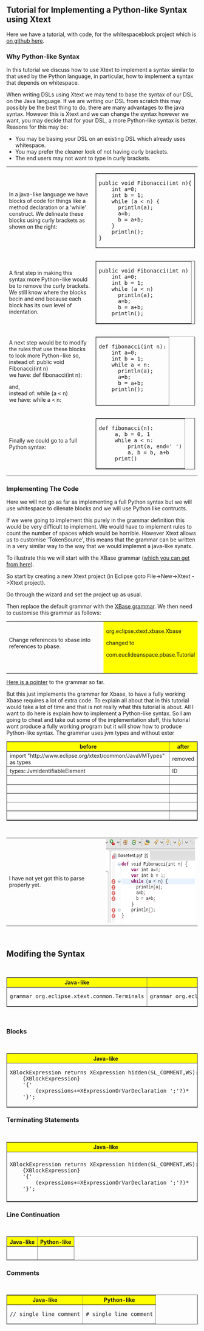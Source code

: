 <h2>Tutorial for Implementing a Python-like Syntax using Xtext </h2>
<p>Here we have a tutorial, with code, for the whitespaceblock project which is <a href="https://github.com/martinbaker/xtextadd/tree/master/whitespaceblock">on github here</a>. </p>
<h3>Why Python-like Syntax </h3>
<p>In this tutorial we discuss how to use Xtext to implement a syntax similar to that used by the Python language, in particular, how to implement a syntax that depends on whitespace.</p>
<p>When writing DSLs using Xtext we may tend to base the syntax of our DSL on the Java language. If we are writing our DSL from scratch this may possibly be the best thing to do, there are many advantages to the java syntax.  However this is Xtext and we can change the syntax however we want, you may decide that for your DSL, a more Python-like syntax is better. Reasons for this may be:</p>
<ul>
  <li>You may be basing your DSL on an existing DSL which already uses whitespace.</li>
  <li>You may prefer the cleaner look of not having curly brackets.</li>
  <li>The end users may not want to type in curly brackets.   </li>
</ul>
<table width="600">
  <tr>
    <td>In a java-like language we have blocks of code for things like a method declaration or a 'while' construct. We delineate these blocks using curly brackets as shown on the right: </td>
    <td><table border="1">
      <tr>
        <td><pre>public void Fibonacci(int n){
    int a=0;
    int b = 1;
    while (a &lt; n) {
      println(a);
      a=b;
      b = a+b;
    }
    println();
}</pre></td>
      </tr>
    </table></td>
  </tr>
  <tr>
    <td>A first step in making this syntax more Python-like  would be to remove the curly brackets. We still know where the blocks becin and end because each block has its own level of indentation. </td>
    <td><table border="1">
        <tr>
          <td><pre>public void Fibonacci(int n)
    int a=0;
    int b = 1;
    while (a &lt; n)
      println(a);
      a=b;
      b = a+b;
    println();
</pre></td>
        </tr>
    </table></td>
  </tr>
  <tr>
    <td><p>A next step would be to modify the rules that use these blocks to look more Python-like so,<br />
      instead of: public void Fibonacci(int n)<br />
      we have: def fibonacci(int n):</p>
      <p>and,<br />
      instead of: while (a &lt; n)<br />
we have: while a &lt; n:</p></td>
    <td><table border="1">
        <tr>
          <td><pre>def fibonacci(int n):
    int a=0;
    int b = 1;
    while a &lt; n:
      println(a);
      a=b;
      b = a+b;
    println();
  </pre></td>
        </tr>
    </table></td>
  </tr>
  <tr>
    <td>Finally we could go to a full Python syntax: </td>
    <td><table border="1">
      <tr>
        <td><pre>def fibonacci(n):
     a, b = 0, 1
     while a &lt; n:
         print(a, end=' ')
         a, b = b, a+b
     print()</pre></td>
      </tr>
    </table></td>
  </tr>
</table>
<h3>Implementing The Code</h3>
<p>Here we will not go as far as implementing a full Python syntax but we will use whitespace to dilenate blocks and we will use Python like contructs. </p>
<p>If we were going to implement this purely in the grammar definition this would be very difficult to implement. We would have to implement rules to count the number of spaces which would be horrible. However Xtext allows us to customise 'TokenSource', this means that the grammar can be written in a very similar way to the way that we would implemnt a java-like synatx.</p>
<p>To illustrate this we will start with the XBase grammar (<a href="https://github.com/eclipse/xtext/blob/master/plugins/org.eclipse.xtext.xbase/src/org/eclipse/xtext/xbase/Xbase.xtext">which you can get from here</a>).  </p>
<p>So start by creating a new Xtext project (in Eclipse goto File-&gt;New-&gt;Xtext -&gt;Xtext project).</p>
<p>Go through the wizard and set the project up as usual. </p>
<p>Then replace the default grammar with the <a href="https://github.com/eclipse/xtext/blob/master/plugins/org.eclipse.xtext.xbase/src/org/eclipse/xtext/xbase/Xbase.xtext">XBase grammar</a>. We then need to customise this grammar as follows: </p>
<table>
  <tr>
    <td>Change references to xbase into references to pbase. </td>
    <td bgcolor="#FFFF00"><p>org.eclipse.xtext.xbase.Xbase</p>
    <p>changed to</p>
    <p>com.euclideanspace.pbase.Tutorial </p></td>
  </tr>
  <tr>
    <td>&nbsp;</td>
    <td bgcolor="#FFFF00">&nbsp;</td>
  </tr>
</table>
<p><a href="https://github.com/martinbaker/xtextadd/blob/master/pbase/com.euclideanspace.pbase/steps/step1/Tutorial.xtext">Here is a pointer</a> to the grammar so far. </p>
<p>But this just implements the grammar for Xbase, to have a fully working Xbase requires a lot of extra code. To explain all about that in this tutorial would take a lot of time and that is not really what this tutorial is about. All I want to do here is explain how to implement a Python-like syntax. So I am going to cheat and take out some of the implementation stuff, this tutorial wont produce a fully working program but it will show how to produce Python-like syntax. The grammar uses jvm types and without exter </p>
<table border="1">
  <tr>
    <th bgcolor="#FFFF00">before</th>
    <th bgcolor="#FFFF00">after</th>
  </tr>
  <tr>
    <td>import &quot;http://www.eclipse.org/xtext/common/JavaVMTypes&quot; as types</td>
    <td>removed</td>
  </tr>
  <tr>
    <td>types::JvmIdentifiableElement</td>
    <td>ID</td>
  </tr>
  <tr>
    <td>&nbsp;</td>
    <td>&nbsp;</td>
  </tr>
  <tr>
    <td>&nbsp;</td>
    <td>&nbsp;</td>
  </tr>
  <tr>
    <td>&nbsp;</td>
    <td>&nbsp;</td>
  </tr>
  <tr>
    <td>&nbsp;</td>
    <td>&nbsp;</td>
  </tr>
  <tr>
    <td>&nbsp;</td>
    <td>&nbsp;</td>
  </tr>
</table>
<p>&nbsp;</p>
<table>
  <tr>
    <td>I have not yet got this to parse properly yet. </td>
    <td><img src="pbase1.png" alt="image" width="291" height="222" /></td>
  </tr>
</table>
<p>&nbsp;</p>
<h2>Modifing the Syntax</h2>
<p>&nbsp;</p>
<table border="1">
  <tr>
    <th bgcolor="#FFFF00">Java-like</th>
    <th bgcolor="#FFFF00">Python-like</th>
  </tr>
  <tr>
    <td><pre>grammar org.eclipse.xtext.common.Terminals</pre></td>
    <td><pre>grammar org.eclipse.xtext.common2.PythonTerminals</pre></td>
  </tr>
</table>
<p>&nbsp;</p>
<h3>Blocks</h3>
<p>&nbsp;</p>
<table border="1">
  <tr>
    <th bgcolor="#FFFF00">Java-like</th>
    <th bgcolor="#FFFF00">Python-like</th>
  </tr>
  <tr>
    <td><pre>XBlockExpression returns XExpression hidden(SL_COMMENT,WS): 
	{XBlockExpression}
	<span class="style1">'{'</span>
		(expressions+=XExpressionOrVarDeclaration ';'?)*
	<span class="style1">'}'</span>;</pre></td>
    <td><pre>XBlockExpression returns XExpression hidden(SL_COMMENT,WS): 
	{XBlockExpression}
	<span class="style1">BEGIN</span>
		(expressions+=XExpressionOrVarDeclaration ';'?)*
	<span class="style1">END</span>;</pre></td>
  </tr>
</table>
<p></p>
<h3>Terminating Statements</h3>
<p>&nbsp;</p>
<table border="1">
  <tr>
    <th bgcolor="#FFFF00">Java-like</th>
    <th bgcolor="#FFFF00">Python-like</th>
  </tr>
  <tr>
    <td><pre>XBlockExpression returns XExpression hidden(SL_COMMENT,WS): 
	{XBlockExpression}
	'{'
		(expressions+=XExpressionOrVarDeclaration <span class="style1">';'</span>?)*
	'}';</pre></td>
    <td><pre>XBlockExpression returns XExpression hidden(SL_COMMENT,WS): 
	{XBlockExpression}
	BEGIN
		(expressions+=XExpressionOrVarDeclaration 
		<span class="style1">('\r'|'\n')</span>?)*
	END;</pre></td>
  </tr>
</table>
<p></p>
<h3>Line Continuation</h3>
<p>&nbsp;</p>
<table border="1">
  <tr>
    <th bgcolor="#FFFF00">Java-like</th>
    <th bgcolor="#FFFF00">Python-like</th>
  </tr>
  <tr>
    <td><pre></pre></td>
    <td>&nbsp;</td>
  </tr>
</table>
<p></p>
<h3>Comments</h3>
<p>&nbsp;</p>
<table border="1">
  <tr>
    <th bgcolor="#FFFF00">Java-like</th>
    <th bgcolor="#FFFF00">Python-like</th>
  </tr>
  <tr>
    <td><pre>// single line comment</pre></td>
    <td><pre># single line comment</pre></td>
  </tr>
</table>
